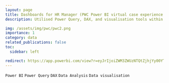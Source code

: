 ```yaml
---
layout: page
title: Dashboards for HR Manager (PWC Power BI virtual case experience Part 2) - 12/2023
description: Utilised Power Query, DAX, and visualisation tools within Power BI to create visualizations to represent HR data, particularly focusing on gender-related KPIs.

img: /assets/img/pwc/pwc2.png
importance: 1
category: data
related_publications: false
toc:
  sidebar: left

redirect: https://app.powerbi.com/view?r=eyJrIjoiZWM3ZWUzNTQtZjhjYy00YThjLWFiY2UtOWJmMmE3MGI2M2FlIiwidCI6ImNhYmFmZjVlLWExMTMtNDJhMS1iMjliLTIwMDk2N2M0NTZmYSIsImMiOjEwfQ%3D%3D
---
```


`Power BI`
`Power Query`
`DAX`
`Data Analysis`
`Data visualisation`
